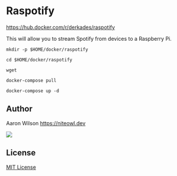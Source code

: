 # Raspotify
https://hub.docker.com/r/derkades/raspotify

This will allow you to stream Spotify from devices to a Raspberry Pi.

```
mkdir -p $HOME/docker/raspotify
```
```
cd $HOME/docker/raspotify
```
```
wget 
```
```
docker-compose pull
```
```
docker-compose up -d
```



## Author

Aaron Wilson <https://niteowl.dev>

[![](https://cdn.buymeacoffee.com/buttons/default-blue.png)](https://www.buymeacoffee.com/slochewie)

## License

[MIT License](./LICENSE)
